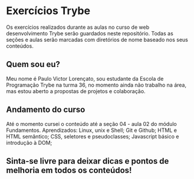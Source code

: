 # Exercícios Trybe

Os exercícios realizados durante as aulas no curso de web desenvolvimento Trybe serão guardados neste repositório. Todas as seções e aulas serão marcadas com diretórios de nome baseado nos seus conteúdos.

## Quem sou eu?

Meu nome é Paulo Victor Lorençato, sou estudante da Escola de Programação Trybe na turma 36, no momento ainda não trabalho na área, mas estou aberto a propostas de projetos e colaboração.

## Andamento do curso

Até o momento cursei o conteúdo até a seção 04 - aula 02 do módulo Fundamentos. 
Aprendizados:
	Linux, unix e Shell;
	Git e Github;
 	HTML e HTML semântico;
  	CSS, seletores e pseudoclasses;
   	Javascript básico e introdução à DOM;

## Sinta-se livre para deixar dicas e pontos de melhoria em todos os conteúdos!
